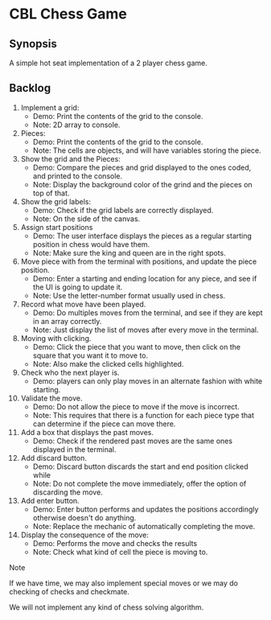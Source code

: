 # CBL Chess Game

## Synopsis

A simple hot seat implementation of a 2 player chess game.

## Backlog

   1. Implement a grid:
      - Demo: Print the contents of the grid to the console.
      - Note: 2D array to console.
   2. Pieces:
      - Demo: Print the contents of the grid to the console.
      - Note: The cells are objects, and will have variables storing the piece.
   3. Show the grid and the Pieces:
      - Demo: Compare the pieces and grid displayed to the ones coded,
        and printed to the console.
      - Note: Display the background color of the grind and the pieces on top
        of that.
   4. Show the grid labels:
      - Demo: Check if the grid labels are correctly displayed.
      - Note: On the side of the canvas.
   5. Assign start positions
      - Demo: The user interface displays the pieces as a regular starting
        position in chess would have them.
      - Note: Make sure the king and queen are in the right spots.
   6. Move piece with from the terminal with positions, and update the piece
      position.
      - Demo: Enter a starting and ending location for any piece, and see if
        the UI is going to update it.
      - Note: Use the letter-number format usually used in chess.
   7. Record what move have been played.
      - Demo: Do multiples moves from the terminal, and see if they are kept
        in an array correctly.
      - Note: Just display the list of moves after every move in the terminal.
   8. Moving with clicking.
      - Demo: Click the piece that you want to move, then click on the square
        that you want it to move to.
      - Note: Also make the clicked cells highlighted.
   9. Check who the next player is.
      - Demo: players can only play moves in an alternate fashion with white
        starting.
  10. Validate the move.
      - Demo: Do not allow the piece to move if the move is incorrect.
      - Note: This requires that there is a function for each piece type that
        can determine if the piece can move there.
  11. Add a box that displays the past moves.
      - Demo: Check if the rendered past moves are the same ones displayed in
        the terminal.
  12. Add discard button.
      - Demo: Discard button discards the start and end position clicked while 
      - Note: Do not complete the move immediately, offer the option of
        discarding the move.
  13. Add enter button. 
      - Demo: Enter button performs and updates the positions accordingly
        otherwise doesn't do anything.
      - Note: Replace the mechanic of automatically completing the move.
  14. Display the consequence of the move:
      - Demo: Performs the move and checks the results
      - Note: Check what kind of cell the piece is moving to.
  
> [!NOTE]
> If we have time, we may also implement special moves
> or we may do checking of checks and checkmate.
> 
> We will not implement any kind of chess solving algorithm.
